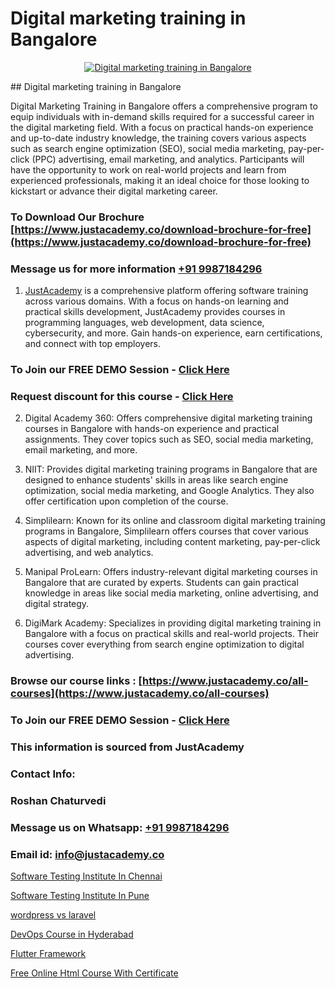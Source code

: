 # Digital marketing training in Bangalore

<p align="center">
  <a href="https://justacademy.co/course-detail/digital-marketing">
    <img src="https://justacademy.co/storage2/course_image/1676636720_course_image.webp" alt="Digital marketing training in Bangalore">
  </a>
</p>
## Digital marketing training in Bangalore

Digital Marketing Training in Bangalore offers a comprehensive program to equip individuals with in-demand skills required for a successful career in the digital marketing field. With a focus on practical hands-on experience and up-to-date industry knowledge, the training covers various aspects such as search engine optimization (SEO), social media marketing, pay-per-click (PPC) advertising, email marketing, and analytics. Participants will have the opportunity to work on real-world projects and learn from experienced professionals, making it an ideal choice for those looking to kickstart or advance their digital marketing career.
### To Download Our Brochure [https://www.justacademy.co/download-brochure-for-free](https://www.justacademy.co/download-brochure-for-free)
### Message us for more information [+91 9987184296](https://api.whatsapp.com/send?phone=919987184296)

1) [JustAcademy](https://justacademy.co) is a comprehensive platform offering software training across various domains. With a focus on hands-on learning and practical skills development, JustAcademy provides courses in programming languages, web development, data science, cybersecurity, and more. Gain hands-on experience, earn certifications, and connect with top employers.

### To Join our FREE DEMO Session - [Click Here](https://www.justacademy.co/register-for-course-demo/)
### Request discount for this course - [Click Here](https://justacademy.co/contact-us/)

2) Digital Academy 360: Offers comprehensive digital marketing training courses in Bangalore with hands-on experience and practical assignments. They cover topics such as SEO, social media marketing, email marketing, and more.

3) NIIT: Provides digital marketing training programs in Bangalore that are designed to enhance students' skills in areas like search engine optimization, social media marketing, and Google Analytics. They also offer certification upon completion of the course.

4) Simplilearn: Known for its online and classroom digital marketing training programs in Bangalore, Simplilearn offers courses that cover various aspects of digital marketing, including content marketing, pay-per-click advertising, and web analytics.

5) Manipal ProLearn: Offers industry-relevant digital marketing courses in Bangalore that are curated by experts. Students can gain practical knowledge in areas like social media marketing, online advertising, and digital strategy.

6) DigiMark Academy: Specializes in providing digital marketing training in Bangalore with a focus on practical skills and real-world projects. Their courses cover everything from search engine optimization to digital advertising.

### Browse our course links : [https://www.justacademy.co/all-courses](https://www.justacademy.co/all-courses) 
### To Join our FREE DEMO Session - [Click Here](https://www.justacademy.co/register-for-course-demo)


### This information is sourced from JustAcademy
### Contact Info:
### Roshan Chaturvedi
### Message us on Whatsapp: [+91 9987184296](https://api.whatsapp.com/send?phone=919987184296)
### Email id: [info@justacademy.co](mailto:info@justacademy.co)
                
[Software Testing Institute In Chennai](https://www.linkedin.com/pulse/software-testing-institute-chennai-justacademy-bay-area-6gguc/)

[Software Testing Institute In Pune](https://www.linkedin.com/pulse/software-testing-institute-pune-justacademy-sunnyvale-cj51c/)

[wordpress vs laravel](https://medium.com/@namusn/wordpress-vs-laravel-fd414b3873ba)

[DevOps Course in Hyderabad](https://medium.com/@negishivu99/devops-course-in-hyderabad-5607a70d54de)

[Flutter Framework](https://justacademyin.github.io/justacademy/flutter-framework)

[Free Online Html Course With Certificate](https://justacademyin.github.io/justacademy/free-online-html-course-with-certificate)


